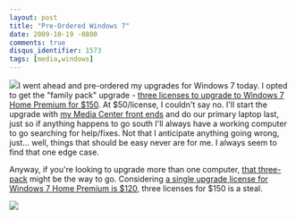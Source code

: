```yaml
---
layout: post
title: "Pre-Ordered Windows 7"
date: 2009-10-19 -0800
comments: true
disqus_identifier: 1573
tags: [media,windows]
---
```

[![](http://ecx.images-amazon.com/images/I/41mqYLz8fKL._SL160_.jpg)](http://www.amazon.com/gp/product/B002MV2MG0?ie=UTF8&tag=mhsvortex&linkCode=as2&camp=1789&creative=390957&creativeASIN=B002MV2MG0)I
went ahead and pre-ordered my upgrades for Windows 7 today. I opted to
get the "family pack" upgrade - [three licenses to upgrade to Windows 7
Home Premium for
$150](http://www.amazon.com/gp/product/B002MV2MG0?ie=UTF8&tag=mhsvortex&linkCode=as2&camp=1789&creative=390957&creativeASIN=B002MV2MG0).
At $50/license, I couldn't say no. I'll start the upgrade with [my
Media Center front
ends](/archive/2008/09/30/overview-of-my-media-center-solution.aspx) and
do our primary laptop last, just so if anything happens to go south I'll
always have a working computer to go searching for help/fixes. Not that
I anticipate anything going wrong, just... well, things that should be
easy never are for me. I always seem to find that one edge case.

Anyway, if you're looking to upgrade more than one computer, [that
three-pack](http://www.amazon.com/gp/product/B002MV2MG0?ie=UTF8&tag=mhsvortex&linkCode=as2&camp=1789&creative=390957&creativeASIN=B002MV2MG0)
might be the way to go. Considering [a single upgrade license for
Windows 7 Home Premium is
$120](http://www.amazon.com/gp/product/B002DHLUWK?ie=UTF8&tag=mhsvortex&linkCode=as2&camp=1789&creative=390957&creativeASIN=B002DHLUWK),
three licenses for $150 is a steal.

![](http://www.assoc-amazon.com/e/ir?t=mhsvortex&l=as2&o=1&a=B002MV2MG0)

